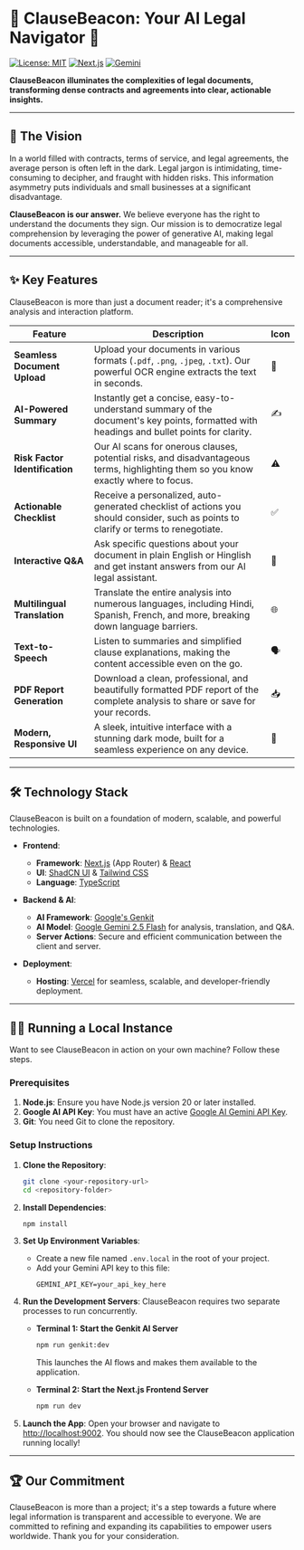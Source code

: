
# 🌟 ClauseBeacon: Your AI Legal Navigator 🌟

[![License: MIT](https://img.shields.io/badge/License-MIT-yellow.svg)](https://opensource.org/licenses/MIT)
[![Next.js](https://img.shields.io/badge/Next.js-000000?style=for-the-badge&logo=nextdotjs&logoColor=white)](https://nextjs.org/)
[![Gemini](https://img.shields.io/badge/Gemini_AI-8E75B9?style=for-the-badge&logo=google&logoColor=white)](https://ai.google/gemini/)

**ClauseBeacon illuminates the complexities of legal documents, transforming dense contracts and agreements into clear, actionable insights.**

---

## 🚀 The Vision

In a world filled with contracts, terms of service, and legal agreements, the average person is often left in the dark. Legal jargon is intimidating, time-consuming to decipher, and fraught with hidden risks. This information asymmetry puts individuals and small businesses at a significant disadvantage.

**ClauseBeacon is our answer.** We believe everyone has the right to understand the documents they sign. Our mission is to democratize legal comprehension by leveraging the power of generative AI, making legal documents accessible, understandable, and manageable for all.

---

## ✨ Key Features

ClauseBeacon is more than just a document reader; it's a comprehensive analysis and interaction platform.

| Feature                      | Description                                                                                                                              | Icon        |
| ---------------------------- | ---------------------------------------------------------------------------------------------------------------------------------------- | ----------- |
| **Seamless Document Upload** | Upload your documents in various formats (`.pdf`, `.png`, `.jpeg`, `.txt`). Our powerful OCR engine extracts the text in seconds.          | 📄          |
| **AI-Powered Summary**       | Instantly get a concise, easy-to-understand summary of the document's key points, formatted with headings and bullet points for clarity. | ✍️          |
| **Risk Factor Identification** | Our AI scans for onerous clauses, potential risks, and disadvantageous terms, highlighting them so you know exactly where to focus.    | ⚠️          |
| **Actionable Checklist**     | Receive a personalized, auto-generated checklist of actions you should consider, such as points to clarify or terms to renegotiate.      | ✅          |
| **Interactive Q&A**          | Ask specific questions about your document in plain English or Hinglish and get instant answers from our AI legal assistant.              | 💬          |
| **Multilingual Translation** | Translate the entire analysis into numerous languages, including Hindi, Spanish, French, and more, breaking down language barriers.      | 🌐          |
| **Text-to-Speech**           | Listen to summaries and simplified clause explanations, making the content accessible even on the go.                                    | 🗣️          |
| **PDF Report Generation**    | Download a clean, professional, and beautifully formatted PDF report of the complete analysis to share or save for your records.         | 📥          |
| **Modern, Responsive UI**    | A sleek, intuitive interface with a stunning dark mode, built for a seamless experience on any device.                                 | 🎨          |

---

## 🛠️ Technology Stack

ClauseBeacon is built on a foundation of modern, scalable, and powerful technologies.

- **Frontend**:
  - **Framework**: [Next.js](https://nextjs.org/) (App Router) & [React](https://reactjs.org/)
  - **UI**: [ShadCN UI](https://ui.shadcn.com/) & [Tailwind CSS](https://tailwindcss.com/)
  - **Language**: [TypeScript](https://www.typescriptlang.org/)

- **Backend & AI**:
  - **AI Framework**: [Google's Genkit](https://firebase.google.com/docs/genkit)
  - **AI Model**: [Google Gemini 2.5 Flash](https://ai.google/gemini/) for analysis, translation, and Q&A.
  - **Server Actions**: Secure and efficient communication between the client and server.

- **Deployment**:  
  - **Hosting**: [Vercel](https://vercel.com/) for seamless, scalable, and developer-friendly deployment.  


---

## 🏃‍♀️ Running a Local Instance

Want to see ClauseBeacon in action on your own machine? Follow these steps.

### Prerequisites

1.  **Node.js**: Ensure you have Node.js version 20 or later installed.
2.  **Google AI API Key**: You must have an active [Google AI Gemini API Key](https://ai.google.dev/).
3.  **Git**: You need Git to clone the repository.

### Setup Instructions

1.  **Clone the Repository**:
    ```bash
    git clone <your-repository-url>
    cd <repository-folder>
    ```

2.  **Install Dependencies**:
    ```bash
    npm install
    ```

3.  **Set Up Environment Variables**:
    -   Create a new file named `.env.local` in the root of your project.
    -   Add your Gemini API key to this file:
        ```
        GEMINI_API_KEY=your_api_key_here
        ```

4.  **Run the Development Servers**:
    ClauseBeacon requires two separate processes to run concurrently.

    -   **Terminal 1: Start the Genkit AI Server**
        ```bash
        npm run genkit:dev
        ```
        This launches the AI flows and makes them available to the application.

    -   **Terminal 2: Start the Next.js Frontend Server**
        ```bash
        npm run dev
        ```

5.  **Launch the App**:
    Open your browser and navigate to [http://localhost:9002](http://localhost:9002). You should now see the ClauseBeacon application running locally!

---

## 🏆 Our Commitment

ClauseBeacon is more than a project; it's a step towards a future where legal information is transparent and accessible to everyone. We are committed to refining and expanding its capabilities to empower users worldwide. Thank you for your consideration.
